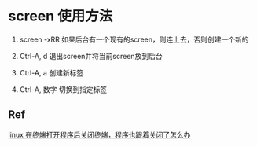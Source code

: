 # screen 使用方法

1. screen -xRR 如果后台有一个现有的screen，则连上去，否则创建一个新的

1. Ctrl-A, d 退出screen并将当前screen放到后台

1. Ctrl-A, a 创建新标签

1. Ctrl-A, 数字 切换到指定标签

## Ref

[linux 在终端打开程序后关闭终端，程序也跟着关闭了怎么办](https://www.zhihu.com/question/442188249/answer/1710936130)

